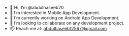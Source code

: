 - 👋 Hi, I’m @abdulhaseeb20
- 👀 I’m interested in Mobile App Development.
- 🌱 I’m currently working on Android App Development.
- 💞️ I’m looking to collaborate on any development project.
- 📫 Reach me at: abdulhaseeb12567@gmail.com

<!---
abdulhaseeb20/abdulhaseeb20 is a ✨ special ✨ repository because its `README.md` (this file) appears on your GitHub profile.
You can click the Preview link to take a look at your changes.
--->
